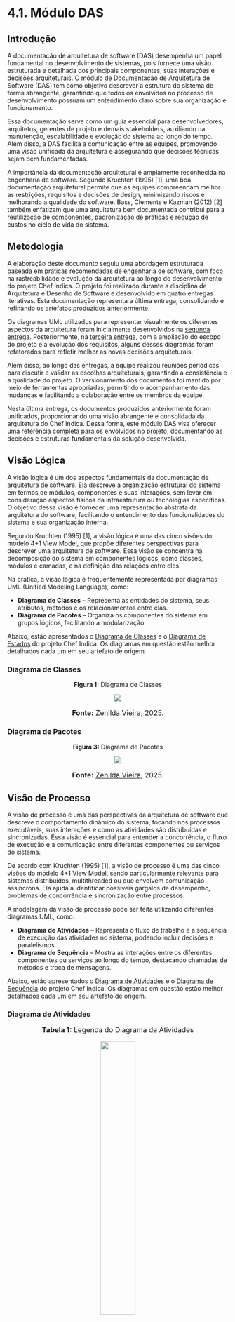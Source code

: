 # 4.1. Módulo DAS

## Introdução

A documentação de arquitetura de software (DAS) desempenha um papel fundamental no desenvolvimento de sistemas, pois fornece uma visão estruturada e detalhada dos principais componentes, suas interações e decisões arquiteturais. O módulo de Documentação de Arquitetura de Software (DAS) tem como objetivo descrever a estrutura do sistema de forma abrangente, garantindo que todos os envolvidos no processo de desenvolvimento possuam um entendimento claro sobre sua organização e funcionamento.

Essa documentação serve como um guia essencial para desenvolvedores, arquitetos, gerentes de projeto e demais stakeholders, auxiliando na manutenção, escalabilidade e evolução do sistema ao longo do tempo. Além disso, a DAS facilita a comunicação entre as equipes, promovendo uma visão unificada da arquitetura e assegurando que decisões técnicas sejam bem fundamentadas.

A importância da documentação arquitetural é amplamente reconhecida na engenharia de software. Segundo Kruchten (1995) [1], uma boa documentação arquitetural permite que as equipes compreendam melhor as restrições, requisitos e decisões de design, minimizando riscos e melhorando a qualidade do software. Bass, Clements e Kazman (2012) [2] também enfatizam que uma arquitetura bem documentada contribui para a reutilização de componentes, padronização de práticas e redução de custos no ciclo de vida do sistema.

## Metodologia

A elaboração deste documento seguiu uma abordagem estruturada baseada em práticas recomendadas de engenharia de software, com foco na rastreabilidade e evolução da arquitetura ao longo do desenvolvimento do projeto Chef Indica. O projeto foi realizado durante a disciplina de Arquitetura e Desenho de Software e desenvolvido em quatro entregas iterativas. Esta documentação representa a última entrega, consolidando e refinando os artefatos produzidos anteriormente.

Os diagramas UML utilizados para representar visualmente os diferentes aspectos da arquitetura foram inicialmente desenvolvidos na [segunda entrega](https://unbarqdsw2024-2.github.io/2024.2_G10_Recomendacao_Entrega_02/#/). Posteriormente, na [terceira entrega](https://unbarqdsw2024-2.github.io/2024.2_G10_Recomendacao_Entrega_03/#/), com a ampliação do escopo do projeto e a evolução dos requisitos, alguns desses diagramas foram refatorados para refletir melhor as novas decisões arquiteturais.

Além disso, ao longo das entregas, a equipe realizou reuniões periódicas para discutir e validar as escolhas arquiteturais, garantindo a consistência e a qualidade do projeto. O versionamento dos documentos foi mantido por meio de ferramentas apropriadas, permitindo o acompanhamento das mudanças e facilitando a colaboração entre os membros da equipe.

Nesta última entrega, os documentos produzidos anteriormente foram unificados, proporcionando uma visão abrangente e consolidada da arquitetura do Chef Indica. Dessa forma, este módulo DAS visa oferecer uma referência completa para os envolvidos no projeto, documentando as decisões e estruturas fundamentais da solução desenvolvida.

## Visão Lógica

A visão lógica é um dos aspectos fundamentais da documentação de arquitetura de software. Ela descreve a organização estrutural do sistema em termos de módulos, componentes e suas interações, sem levar em consideração aspectos físicos da infraestrutura ou tecnologias específicas. O objetivo dessa visão é fornecer uma representação abstrata da arquitetura do software, facilitando o entendimento das funcionalidades do sistema e sua organização interna.

Segundo Kruchten (1995) [1], a visão lógica é uma das cinco visões do modelo 4+1 View Model, que propõe diferentes perspectivas para descrever uma arquitetura de software. Essa visão se concentra na decomposição do sistema em componentes lógicos, como classes, módulos e camadas, e na definição das relações entre eles.

Na prática, a visão lógica é frequentemente representada por diagramas UML (Unified Modeling Language), como:

- **Diagrama de Classes** – Representa as entidades do sistema, seus atributos, métodos e os relacionamentos entre elas.
- **Diagrama de Pacotes** – Organiza os componentes do sistema em grupos lógicos, facilitando a modularização.


Abaixo, estão apresentados o [Diagrama de Classes](https://unbarqdsw2024-2.github.io/2024.2_G10_Recomendacao_Entrega_03/#/refatoracoes/diagrama-de-classes) e o [Diagrama de Estados](https://unbarqdsw2024-2.github.io/2024.2_G10_Recomendacao_Entrega_02/#/modelagem-dinamica/diagrama-de-estados) do projeto Chef Indica. Os diagramas em questão estão melhor detalhados cada um em seu artefato de origem.

###  Diagrama de Classes

<center>
<p style="text-align: center"><b>Figura 1:</b> Diagrama de Classes</p>
<div align="center">
  <img src="https://raw.githubusercontent.com/UnBArqDsw2024-2/2024.2_G10_Recomendacao_Entrega_04/refs/heads/main/docs/imagens/diagrama-classes.png?raw=true" >
</div>
<font size="3"><p style="text-align: center"><b>Fonte:</b> <a href="https://github.com/ZenildaVieira">Zenilda Vieira</a>, 2025.</p></font>
</center>

###  Diagrama de Pacotes

<center>
<p style="text-align: center"><b>Figura 3:</b> Diagrama de Pacotes</p>
<div align="center">
  <img src="https://raw.githubusercontent.com/UnBArqDsw2024-2/2024.2_G10_Recomendacao_Entrega_04/refs/heads/main/docs/imagens/diagrama_pacotes.drawio.png?raw=true" >
</div>
<font size="3"><p style="text-align: center"><b>Fonte:</b> <a href="https://github.com/ZenildaVieira">Zenilda Vieira</a>, 2025.</p></font>
</center>

## Visão de Processo

A visão de processo é uma das perspectivas da arquitetura de software que descreve o comportamento dinâmico do sistema, focando nos processos executáveis, suas interações e como as atividades são distribuídas e sincronizadas. Essa visão é essencial para entender a concorrência, o fluxo de execução e a comunicação entre diferentes componentes ou serviços do sistema.

De acordo com Kruchten (1995) [1], a visão de processo é uma das cinco visões do modelo 4+1 View Model, sendo particularmente relevante para sistemas distribuídos, multithreaded ou que envolvem comunicação assíncrona. Ela ajuda a identificar possíveis gargalos de desempenho, problemas de concorrência e sincronização entre processos.

A modelagem da visão de processo pode ser feita utilizando diferentes diagramas UML, como:

- **Diagrama de Atividades** – Representa o fluxo de trabalho e a sequência de execução das atividades no sistema, podendo incluir decisões e paralelismos.
- **Diagrama de Sequência** – Mostra as interações entre os diferentes componentes ou serviços ao longo do tempo, destacando chamadas de métodos e troca de mensagens.

Abaixo, estão apresentados o [Diagrama de Atividades](https://unbarqdsw2024-2.github.io/2024.2_G10_Recomendacao_Entrega_02/#/modelagem-dinamica/diagrama-de-atividades) e o [Diagrama de Sequência](https://unbarqdsw2024-2.github.io/2024.2_G10_Recomendacao_Entrega_02/#/modelagem-dinamica/diagrama-de-sequencia) do projeto Chef Indica. Os diagramas em questão estão melhor detalhados cada um em seu artefato de origem.


###  Diagrama de Atividades

<div align="center">
<font size="3"><p style="text-align: center"><b>Tabela 1:</b> Legenda do Diagrama de Atividades</p></font>

<img src="https://github.com/UnBArqDsw2024-2/2024.2_G10_Recomendacao_Entrega_04/blob/main/docs/imagens/tabela.png?raw=true" width="40%">

<font size="3"><p style="text-align: center"><b>Fonte:</b> <a href="https://github.com/ZenildaVieira">Zenilda Vieira</a>, 2025.</p></font>
</div>

<div align="center">
<font size="3"><p style="text-align: center"><b>Figura 4:</b> Diagrama de atividade de Registro e Autenticação</p></font>

<img src="https://github.com/UnBArqDsw2024-2/2024.2_G10_Recomendacao_Entrega_04/blob/main/docs/imagens/Diagrama%20de%20Registro%20e%20Autentica%C3%A7%C3%A3o.png?raw=true" alt="Diagrama de Registro e Autenticação" width="80%">

<font size="3"><p style="text-align: center"><b>Fonte:</b> <a href="https://github.com/ZenildaVieira">Zenilda Vieira</a>, 2025.</p></font>
</div>

<div align="center">
<font size="3"><p style="text-align: center"><b>Figura 5:</b> Diagrama de atividade de Cadastro de Restaurante</p></font>

<img src="https://github.com/UnBArqDsw2024-2/2024.2_G10_Recomendacao_Entrega_04/blob/main/docs/imagens/DiagramaAtividadeCadastrarRestaurante.jpeg?raw=true" alt="Diagrama de Cadastro de Restaurante" width="80%">

<font size="3"><p style="text-align: center"><b>Fonte:</b> <a href="https://github.com/ZenildaVieira">Zenilda Vieira</a>, 2025.</p></font>
</div>

<div align="center">
<font size="3"><p style="text-align: center"><b>Figura 6:</b> Diagrama de atividade de Avaliação e Comentários</p></font>

<img src="https://raw.githubusercontent.com/UnBArqDsw2024-2/2024.2_G10_Recomendacao_Entrega_04/refs/heads/main/docs/imagens/diagrama_atividades_avaliacao_comentario.png"  alt="Diagrama de Avaliação e Comentário" width="55%">

<font size="3"><p style="text-align: center"><b>Fonte:</b> <a href="https://github.com/zenildavieira">Zenilda Vieira</a>, 2024</p></font>
</div>

<div align="center">
<font size="3"><p style="text-align: center"><b>Figura 7:</b> Diagrama de atividade de Visualizar Avaliação</p></font>

<img src="https://raw.githubusercontent.com/UnBArqDsw2024-2/2024.2_G10_Recomendacao_Entrega_04/refs/heads/main/docs/imagens/diagrama_atividades_visualizar_avaliacao.png" alt="Diagrama de Visualizar Avaliação" width="50%">

<font size="3"><p style="text-align: center"><b>Fonte:</b> <a href="https://github.com/zenildavieira">Zenilda Vieira</a>, 2024</p></font>
</div>

<center>
<p style="text-align: center"><b>Figura 8:</b> Diagrama de Atividades</p>
<div align="center">
  <img src="https://raw.githubusercontent.com/UnBArqDsw2024-2/2024.2_G10_Recomendacao_Entrega_04/refs/heads/main/docs/imagens/diagrama-de-seq.png?raw=true" >
</div>
<font size="3"><p style="text-align: center"><b>Fonte:</b> <a href="https://github.com/ZenildaVieira">Zenilda Vieira</a>, 2025.</p></font>
</center>

###  Diagrama de Sequência

<center>
<p style="text-align: center"><b>Figura 9:</b> Diagrama de Sequência</p>
<div align="center">
  <img src="https://raw.githubusercontent.com/UnBArqDsw2024-2/2024.2_G10_Recomendacao_Entrega_04/refs/heads/main/docs/imagens/diagrama-de-seq.png?raw=true" >
</div>
<font size="3"><p style="text-align: center"><b>Fonte:</b> <a href="https://github.com/ZenildaVieira">Zenilda Vieira</a>, 2025.</p></font>
</center>


## Visão de Implantação

A visão de implantação descreve como os componentes do sistema são distribuídos fisicamente em infraestrutura computacional, como servidores, bancos de dados e dispositivos de rede. Essa visão é essencial para compreender a escalabilidade, a distribuição da carga de processamento e a comunicação entre os diferentes elementos do sistema.

De acordo com Kruchten (1995) [1], a visão de implantação é uma das cinco visões do modelo 4+1 View Model, sendo fundamental para garantir que a infraestrutura suporte adequadamente os requisitos funcionais e não funcionais do sistema, como desempenho, segurança e disponibilidade.

Para representar essa visão, geralmente se utiliza o [Diagrama de Implantação UML](https://unbarqdsw2024-2.github.io/2024.2_G10_Recomendacao_Entrega_02/#/modelagem-estatica/diagrama-de-implantacao), que ilustra a relação entre os componentes de software e a infraestrutura física do sistema.

###  Diagrama de Implantação

<center>
<p style="text-align: center"><b>Figura 11:</b> Diagrama de Implantação</p>
<div align="center">
  <img src="https://raw.githubusercontent.com/UnBArqDsw2024-2/2024.2_G10_Recomendacao_Entrega_04/refs/heads/main/docs/imagens/diagrama_implantacao.png?raw=true" >
</div>
<font size="3"><p style="text-align: center"><b>Fonte:</b> <a href="https://github.com/ZenildaVieira">Zenilda Vieira</a>, 2025.</p></font>
</center>

## Visão de Dados

A visão de dados descreve como as informações são estruturadas, armazenadas e manipuladas dentro do sistema. Essa visão é essencial para garantir a integridade, eficiência e escalabilidade do gerenciamento de dados, além de facilitar a comunicação entre desenvolvedores, arquitetos e administradores de banco de dados.

De acordo com Bass, Clements e Kazman (2012) [2], a visão de dados é fundamental para entender como o sistema lida com persistência, consultas e transações, além de definir a organização das entidades e seus relacionamentos.

A modelagem de dados é dividida em três níveis principais:

- **Modelo Conceitual** – Representa a estrutura dos dados de forma abstrata, destacando entidades, atributos e relacionamentos sem detalhes técnicos. Geralmente, é representado pelo Diagrama Entidade-Relacionamento (ER).
- **Modelo Lógico** – Expande o modelo conceitual, adicionando chaves primárias, estrangeiras e tipos de dados, mas ainda sem considerar um SGBD específico. Pode ser representado por um Diagrama de Classes UML ou um Modelo Relacional.

Abaixo, estão o [Modelo Conceitual](https://unbarqdsw2024-2.github.io/2024.2_G10_Recomendacao_Entrega_03/#/refatoracoes/modelo-conceitual) e o [Modelo Lógico](https://unbarqdsw2024-2.github.io/2024.2_G10_Recomendacao_Entrega_03/#/refatoracoes/modelo-logico) criados para o projeto Chef Indica. Os diagramas em questão estão melhor detalhados cada um em seu artefato de origem.

### Diagrama Conceitual

<center>
<p style="text-align: center"><b>Figura 12:</b> Diagrama Conceitual</p>
<div align="center">
  <img src="https://raw.githubusercontent.com/UnBArqDsw2024-2/2024.2_G10_Recomendacao_Entrega_04/refs/heads/main/docs/imagens/chefindica_conceitual2.png?raw=true" >
</div>
<font size="3"><p style="text-align: center"><b>Fonte:</b> <a href="https://github.com/ZenildaVieira">Zenilda Vieira</a>, 2025.</p></font>
</center>

### Diagrama Lógico

<center>
<p style="text-align: center"><b>Figura 13:</b> Diagrama Lógico</p>
<div align="center">
  <img src="https://raw.githubusercontent.com/UnBArqDsw2024-2/2024.2_G10_Recomendacao_Entrega_04/refs/heads/main/docs/imagens/chefindica_logico2.png?raw=true" >
</div>
<font size="3"><p style="text-align: center"><b>Fonte:</b> <a href="https://github.com/ZenildaVieira">Zenilda Vieira</a>, 2025.</p></font>
</center>

## Visão de Casos de Uso

A visão de casos de uso descreve as interações entre os usuários (atores) e o sistema, detalhando as funcionalidades oferecidas e os cenários principais de uso. Essa visão ajuda a garantir que os requisitos do sistema sejam compreendidos de forma clara e estruturada, servindo como um guia tanto para a equipe de desenvolvimento quanto para os stakeholders.

De acordo com Booch, Rumbaugh e Jacobson (2005) [3], os casos de uso são uma técnica essencial para capturar e documentar requisitos funcionais, permitindo que as interações do usuário sejam modeladas de maneira intuitiva.

A modelagem de casos de uso pode ser representada por [diagramas de casos de uso UML](https://unbarqdsw2024-2.github.io/2024.2_G10_Recomendacao_Entrega_02/#/modelagem-organizacional-ou-cdu/diagrama-de-cdu), que ilustram:

- Atores – Representam os usuários ou sistemas externos que interagem com o sistema.
- Casos de uso – Descrevem funcionalidades ou processos oferecidos pelo sistema.
- Associações – Indicadores das interações entre atores e casos de uso.
- Relacionamentos – Incluem extensões (<<extends>>), inclusões (<<includes>>) e generalizações entre casos de uso.

<center>
<p style="text-align: center"><b>Figura 14:</b> Diagrama de Casos de Uso</p>
<div align="center">
  <img src="https://raw.githubusercontent.com/UnBArqDsw2024-2/2024.2_G10_Recomendacao_Entrega_04/refs/heads/main/docs/imagens/diagrama-de-cdu.png?raw=true" >
</div>
<font size="3"><p style="text-align: center"><b>Fonte:</b> <a href="https://github.com/ZenildaVieira">Zenilda Vieira</a>, 2025.</p></font>
</center>

## Conclusão

A documentação da arquitetura de software (DAS) é um artefato essencial para garantir a compreensão e a manutenção do sistema ao longo do tempo. Este documento detalha as principais visões arquiteturais, fornecendo uma base sólida para o desenvolvimento e a evolução do sistema. Através da utilização de diagramas UML e de uma metodologia colaborativa, foi possível criar uma documentação clara e precisa, que atende às necessidades dos diferentes stakeholders envolvidos no projeto.

## Referências Bibliográficas

> [1] KRUCHTEN, P. The 4+1 View Model of Architecture. IEEE Software, v. 12, n. 6, p. 42-50, 1995.
> 
> [2] BASS, L.; CLEMENTS, P.; KAZMAN, R. Software Architecture in Practice. 3rd ed. Addison-Wesley, 2012.
>
> [3] BOOCH, G.; RUMBAUGH, J.; JACOBSON, I. The Unified Modeling Language User Guide. Addison-Wesley, 2005.


## Bibliografia

> SOMMERVILLE, I. Software Engineering. 10th ed. Pearson, 2015.
>
> INSTITUTO INFNET. Documento de Arquitetura de Software: entenda o que é e como elaborá-lo. Blog Infnet. Disponível em: https://blog.infnet.com.br/arquitetura_software/documento-de-arquitetura-de-software/. Acesso em: 01 de fevereiro de 2025.

## Histórico de Versões

|Versão|Data|Descrição|Autor|Revisor|
|:----:|----|---------|-----|:-------:|
|`1.0`|13/01/2025| Estrutura o documento |[Izabella Alves](https://github.com/izabellaalves)|[Zenilda Vieira](https://github.com/ZenildaVieira)|
|`1.1`|29/01/2025| Inclusão das imagens |[Zenilda Vieira](https://github.com/ZenildaVieira)||
|`1.2`|01/02/2025| Adição das seções de Introdução, Metodologia e Visão Lógica |[Lucas Victor](https://github.com/Lucas.13032003)|| 
|`1.3`|01/02/2025| Completa e melhora o documento com Conclusão, Referências Bibliográficas e Bibliografia |[Lucas Victor](https://github.com/Lucas.13032003)|[Zenilda Vieira](https://github.com/ZenildaVieira)|
|`1.4`|01/02/2025| Revisão e adição de detalhes nas seções de Visão de Processo, Implementação, Implantação, Dados e Casos de Uso |[Lucas Victor](https://github.com/Lucas.13032003)|[Zenilda Vieira](https://github.com/ZenildaVieira)|
|`1.5`|01/02/2025| Refatoração de alguns trechos e revisão final |[Izabella Alves](https://github.com/izabellaalves)|[Zenilda Vieira](https://github.com/ZenildaVieira)|




